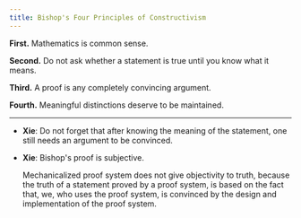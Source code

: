 ```yaml
---
title: Bishop's Four Principles of Constructivism
---
```


**First.** Mathematics is common sense.

**Second.** Do not ask whether a statement is true until you know what it means.

**Third.** A proof is any completely convincing argument.

**Fourth.** Meaningful distinctions deserve to be maintained.

------

- **Xie**: Do not forget that
  after knowing the meaning of the statement,
  one still needs an argument to be convinced.

- **Xie**: Bishop's proof is subjective.

  Mechanicalized proof system does not give objectivity to truth,
  because the truth of a statement proved by a proof system,
  is based on the fact that, we, who uses the proof system,
  is convinced by the design and implementation of the proof system.

